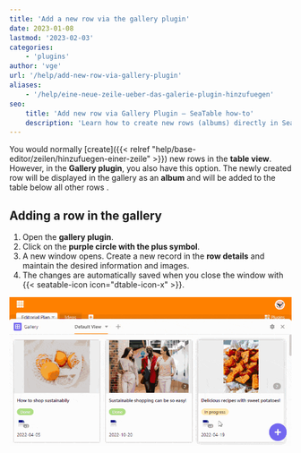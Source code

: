 ```yaml
---
title: 'Add a new row via the gallery plugin'
date: 2023-01-08
lastmod: '2023-02-03'
categories:
    - 'plugins'
author: 'vge'
url: '/help/add-new-row-via-gallery-plugin'
aliases:
    - '/help/eine-neue-zeile-ueber-das-galerie-plugin-hinzufuegen'
seo:
    title: 'Add new row via Gallery Plugin – SeaTable how-to'
    description: 'Learn how to create new rows (albums) directly in SeaTable’s Gallery Plugin and manage all related data, including images.'
---
```


You would normally [create]({{< relref "help/base-editor/zeilen/hinzufuegen-einer-zeile" >}}) new rows in the **table view**. However, in the **Gallery plugin**, you also have this option. The newly created row will be displayed in the gallery as an **album** and will be added to the table below all other rows .

## Adding a row in the gallery

1. Open the **gallery plugin**.
2. Click on the **purple circle with the plus symbol**.
3. A new window opens. Create a new record in the **row details** and maintain the desired information and images.
4. The changes are automatically saved when you close the window with {{< seatable-icon icon="dtable-icon-x" >}}.

![A new row via the gallery plugin](images/Eine-neue-Zeile-ueber-das-Galerie-Plugin-hinzufuegen.gif)
